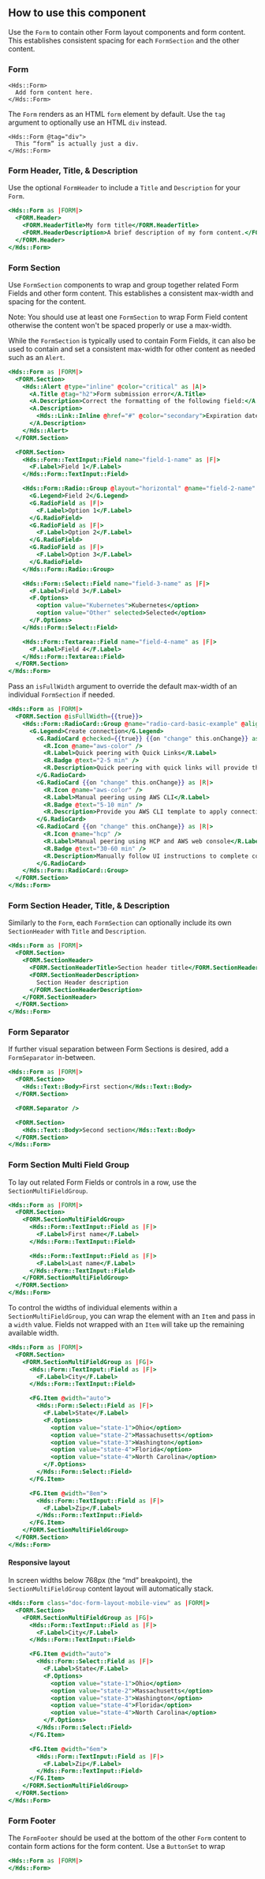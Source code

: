 ## How to use this component

Use the `Form` to contain other Form layout components and form content. This establishes consistent spacing for each `FormSection` and the other content.

### Form

```handlebars{data-execute=false}
<Hds::Form>
  Add form content here.
</Hds::Form>
```

The `Form` renders as an HTML `form` element by default. Use the `tag` argument to optionally use an HTML `div` instead.

```handlebars{data-execute=false}
<Hds::Form @tag="div">
  This “form” is actually just a div.
</Hds::Form>
```

### Form Header, Title, & Description

Use the optional `FormHeader` to include a `Title` and `Description` for your `Form`.

```handlebars
<Hds::Form as |FORM|>
  <FORM.Header>
    <FORM.HeaderTitle>My form title</FORM.HeaderTitle>
    <FORM.HeaderDescription>A brief description of my form content.</FORM.HeaderDescription>
  </FORM.Header>
</Hds::Form>
```

### Form Section

Use `FormSection` components to wrap and group together related Form Fields and other form content. This establishes a consistent max-width and spacing for the content.

Note: You should use at least one `FormSection` to wrap Form Field content otherwise the content won't be spaced properly or use a max-width.

While the `FormSection` is typically used to contain Form Fields, it can also be used to contain and set a consistent max-width for other content as needed such as an `Alert`.

```handlebars
<Hds::Form as |FORM|>
  <FORM.Section>
    <Hds::Alert @type="inline" @color="critical" as |A|>
      <A.Title @tag="h2">Form submission error</A.Title>
      <A.Description>Correct the formatting of the following field:</A.Description>
      <A.Description>
        <Hds::Link::Inline @href="#" @color="secondary">Expiration date</Hds::Link::Inline>
      </A.Description>
    </Hds::Alert>
  </FORM.Section>

  <FORM.Section>
    <Hds::Form::TextInput::Field name="field-1-name" as |F|>
      <F.Label>Field 1</F.Label>
    </Hds::Form::TextInput::Field>

    <Hds::Form::Radio::Group @layout="horizontal" @name="field-2-name" as |G|>
      <G.Legend>Field 2</G.Legend>
      <G.RadioField as |F|>
        <F.Label>Option 1</F.Label>
      </G.RadioField>
      <G.RadioField as |F|>
        <F.Label>Option 2</F.Label>
      </G.RadioField>
      <G.RadioField as |F|>
        <F.Label>Option 3</F.Label>
      </G.RadioField>
    </Hds::Form::Radio::Group>

    <Hds::Form::Select::Field name="field-3-name" as |F|>
      <F.Label>Field 3</F.Label>
      <F.Options>
        <option value="Kubernetes">Kubernetes</option>
        <option value="Other" selected>Selected</option>
      </F.Options>
    </Hds::Form::Select::Field>

    <Hds::Form::Textarea::Field name="field-4-name" as |F|>
      <F.Label>Field 4</F.Label>
    </Hds::Form::Textarea::Field>
  </FORM.Section>
</Hds::Form>
```

Pass an `isFullWidth` argument to override the default max-width of an individual `FormSection` if needed.

```handlebars
<Hds::Form as |FORM|>
  <FORM.Section @isFullWidth={{true}}>
    <Hds::Form::RadioCard::Group @name="radio-card-basic-example" @alignment="center" as |G|>
      <G.Legend>Create connection</G.Legend>
        <G.RadioCard @checked={{true}} {{on "change" this.onChange}} as |R|>
          <R.Icon @name="aws-color" />
          <R.Label>Quick peering with Quick Links</R.Label>
          <R.Badge @text="2-5 min" />
          <R.Description>Quick peering with quick links will provide the fastest way to connect to your providers’ network.</R.Description>
        </G.RadioCard>
        <G.RadioCard {{on "change" this.onChange}} as |R|>
          <R.Icon @name="aws-color" />
          <R.Label>Manual peering using AWS CLI</R.Label>
          <R.Badge @text="5-10 min" />
          <R.Description>Provide you AWS CLI template to apply connection settings.</R.Description>
        </G.RadioCard>
        <G.RadioCard {{on "change" this.onChange}} as |R|>
          <R.Icon @name="hcp" />
          <R.Label>Manual peering using HCP and AWS web console</R.Label>
          <R.Badge @text="30-60 min" />
          <R.Description>Manually follow UI instructions to complete configuring a connection at provider side.</R.Description>
        </G.RadioCard>
    </Hds::Form::RadioCard::Group>
  </FORM.Section>
</Hds::Form>
```

### Form Section Header, Title, & Description

Similarly to the `Form`, each `FormSection` can optionally include its own `SectionHeader` with `Title` and `Description`.

```handlebars
<Hds::Form as |FORM|>
  <FORM.Section>
    <FORM.SectionHeader>
      <FORM.SectionHeaderTitle>Section header title</FORM.SectionHeaderTitle>
      <FORM.SectionHeaderDescription>
        Section Header description
      </FORM.SectionHeaderDescription>
    </FORM.SectionHeader>
  </FORM.Section>
</Hds::Form>
```

### Form Separator

If further visual separation between Form Sections is desired, add a `FormSeparator` in-between.

```handlebars
<Hds::Form as |FORM|>
  <FORM.Section>
    <Hds::Text::Body>First section</Hds::Text::Body>
  </FORM.Section>

  <FORM.Separator />

  <FORM.Section>
    <Hds::Text::Body>Second section</Hds::Text::Body>
  </FORM.Section>
</Hds::Form>
```

### Form Section Multi Field Group

To lay out related Form Fields or controls in a row, use the `SectionMultiFieldGroup`.

```handlebars
<Hds::Form as |FORM|>
  <FORM.Section>
    <FORM.SectionMultiFieldGroup>
      <Hds::Form::TextInput::Field as |F|>
        <F.Label>First name</F.Label>
      </Hds::Form::TextInput::Field>

      <Hds::Form::TextInput::Field as |F|>
        <F.Label>Last name</F.Label>
      </Hds::Form::TextInput::Field>
    </FORM.SectionMultiFieldGroup>
  </FORM.Section>
</Hds::Form>
```

To control the widths of individual elements within a `SectionMultiFieldGroup`, you can wrap the element with an `Item` and pass in a `width` value. Fields not wrapped with an `Item` will take up the remaining available width.

```handlebars
<Hds::Form as |FORM|>
  <FORM.Section>
    <FORM.SectionMultiFieldGroup as |FG|>
      <Hds::Form::TextInput::Field as |F|>
        <F.Label>City</F.Label>
      </Hds::Form::TextInput::Field>

      <FG.Item @width="auto">
        <Hds::Form::Select::Field as |F|>
          <F.Label>State</F.Label>
          <F.Options>
            <option value="state-1">Ohio</option>
            <option value="state-2">Massachusetts</option>
            <option value="state-3">Washington</option>
            <option value="state-4">Florida</option>
            <option value="state-4">North Carolina</option>
          </F.Options>
        </Hds::Form::Select::Field>
      </FG.Item>

      <FG.Item @width="8em">
        <Hds::Form::TextInput::Field as |F|>
          <F.Label>Zip</F.Label>
        </Hds::Form::TextInput::Field>
      </FG.Item>
    </FORM.SectionMultiFieldGroup>
  </FORM.Section>
</Hds::Form>
```

#### Responsive layout

In screen widths below 768px (the “md” breakpoint), the `SectionMultiFieldGroup` content layout will automatically stack.

```handlebars
<Hds::Form class="doc-form-layout-mobile-view" as |FORM|>
  <FORM.Section>
    <FORM.SectionMultiFieldGroup as |FG|>
      <Hds::Form::TextInput::Field as |F|>
        <F.Label>City</F.Label>
      </Hds::Form::TextInput::Field>

      <FG.Item @width="auto">
        <Hds::Form::Select::Field as |F|>
          <F.Label>State</F.Label>
          <F.Options>
            <option value="state-1">Ohio</option>
            <option value="state-2">Massachusetts</option>
            <option value="state-3">Washington</option>
            <option value="state-4">Florida</option>
            <option value="state-4">North Carolina</option>
          </F.Options>
        </Hds::Form::Select::Field>
      </FG.Item>

      <FG.Item @width="6em">
        <Hds::Form::TextInput::Field as |F|>
          <F.Label>Zip</F.Label>
        </Hds::Form::TextInput::Field>
      </FG.Item>
    </FORM.SectionMultiFieldGroup>
  </FORM.Section>
</Hds::Form>
```

### Form Footer

The `FormFooter` should be used at the bottom of the other `Form` content to contain form actions for the form content. Use a `ButtonSet` to wrap 

```handlebars
<Hds::Form as |FORM|>
</Hds::Form>
```
